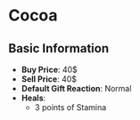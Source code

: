 # Cocoa

## Basic Information

- **Buy Price**: 40$
- **Sell Price**: 40$
- **Default Gift Reaction**: Normal
- **Heals**:
  - 3 points of Stamina